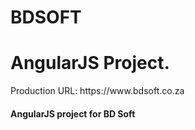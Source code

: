# BDSOFT
<H1>AngularJS Project.</H2>
<p>
Production URL: https://www.bdsoft.co.za
</p>
<h4>AngularJS project for BD Soft</h4>
 
